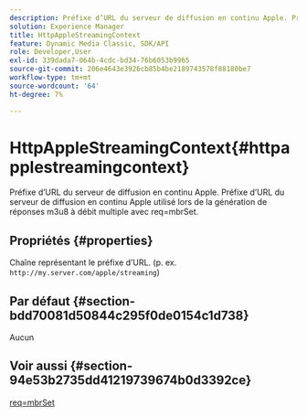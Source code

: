 ```yaml
---
description: Préfixe d’URL du serveur de diffusion en continu Apple. Préfixe d’URL du serveur de diffusion en continu Apple utilisé lors de la génération de réponses m3u8 à débit multiple avec req=mbrSet.
solution: Experience Manager
title: HttpAppleStreamingContext
feature: Dynamic Media Classic, SDK/API
role: Developer,User
exl-id: 339dada7-064b-4cdc-bd34-76b6053b9965
source-git-commit: 206e4643e3926cb85b4be2189743578f88180be7
workflow-type: tm+mt
source-wordcount: '64'
ht-degree: 7%

---
```


# HttpAppleStreamingContext{#httpapplestreamingcontext}

Préfixe d’URL du serveur de diffusion en continu Apple. Préfixe d’URL du serveur de diffusion en continu Apple utilisé lors de la génération de réponses m3u8 à débit multiple avec req=mbrSet.

## Propriétés {#properties}

Chaîne représentant le préfixe d’URL. (p. ex. `http://my.server.com/apple/streaming`)

## Par défaut {#section-bdd70081d50844c295f0de0154c1d738}

Aucun

## Voir aussi {#section-94e53b2735dd41219739674b0d3392ce}

[req=mbrSet](../../../../../is-api/http-ref/image-serving-api-ref/c-http-protocol-reference/c-command-reference/r-req/r-mbrset.md#reference-603d75babde74508a878c27bd4cced73)
